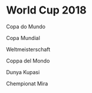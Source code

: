 # World Cup 2018

Copa do Mundo

Copa Mundial

Weltmeisterschaft

Coppa del Mondo

Dunya Kupasi

Chempionat Mira
